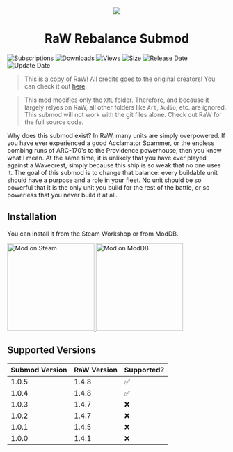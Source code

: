<div align="center">
    <img src="RaW.ico">
    <h1>RaW Rebalance Submod</h1>
</div>

![Subscriptions](https://img.shields.io/steam/subscriptions/3131109252?style=for-the-badge&color=b4e419)
![Downloads](https://img.shields.io/steam/downloads/3131109252?style=for-the-badge&color=00adb5)
![Views](https://img.shields.io/steam/views/3131109252?style=for-the-badge&color=ff5719)
![Size](https://img.shields.io/steam/size/3131109252?style=for-the-badge&color=2ea043)
![Release Date](https://img.shields.io/steam/release-date/3131109252?style=for-the-badge&color=ffb300)
![Update Date](https://img.shields.io/steam/update-date/3131109252?style=for-the-badge&color=515de9)

> This is a copy of RaW! All credits goes to the original creators! You can check it out [here](https://www.moddb.com/mods/republic-at-war).

> This mod modifies only the `XML` folder. Therefore, and because it largely relyes on RaW, all other folders like `Art`, `Audio`, etc. are ignored. This submod will not work with the git files alone. Check out RaW for the full source code.

Why does this submod exist? In RaW, many units are simply overpowered. If you have ever experienced a good Acclamator Spammer, or the endless bombing runs of ARC-170's to the Providence powerhouse, then you know what I mean. At the same time, it is unlikely that you have ever played against a Wavecrest, simply because this ship is so weak that no one uses it. The goal of this submod is to change that balance: every buildable unit should have a purpose and a role in your fleet. No unit should be so powerful that it is the only unit you build for the rest of the battle, or so powerless that you never build it at all.

## Installation

You can install it from the Steam Workshop or from ModDB.

<a href="https://steamcommunity.com/sharedfiles/filedetails/?id=3131109252">
    <img alt="Mod on Steam" width="200px" src="https://img.shields.io/badge/Subscribe-On_Steam-blue?style=social&logo=steam&link=https%3A%2F%2Fsteamcommunity.com%2Fsharedfiles%2Ffiledetails%2F%3Fid%3D3131109252">
</a>

<a href="https://www.moddb.com/mods/raw-rebalance-submod" title="View RaW Rebalance Submod on ModDB" target="_blank">
    <img alt="Mod on ModDB" width="200px" src="https://button.moddb.com/rating/medium/mods/64012.png" />
</a>

## Supported Versions

| Submod Version | RaW Version | Supported? |
| -------------- | ----------- | ---------- |
| 1.0.5          | 1.4.8       | ✅         |
| 1.0.4          | 1.4.8       | ✅         |
| 1.0.3          | 1.4.7       | ❌         |
| 1.0.2          | 1.4.7       | ❌         |
| 1.0.1          | 1.4.5       | ❌         |
| 1.0.0          | 1.4.1       | ❌         |
